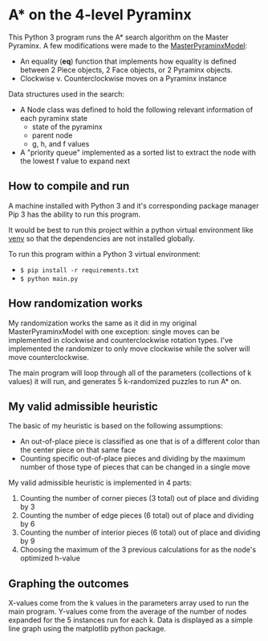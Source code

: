 # A* on the 4-level Pyraminx

This Python 3 program runs the A* search algorithm on the Master Pyraminx.
A few modifications were made to the [MasterPyraminxModel](../MasterPyraminxModel/README.md):
- An equality (__eq__) function that implements how equality is defined between 2 Piece objects, 
2 Face objects, or 2 Pyraminx objects.
- Clockwise v. Counterclockwise moves on a Pyraminx instance

Data structures used in the search:
- A Node class was defined to hold the following relevant information of each pyraminx state
    - state of the pyraminx
    - parent node
    - g, h, and f values
- A "priority queue" implemented as a sorted list to extract the node with the lowest f value to expand next

## How to compile and run

A machine installed with Python 3 and it's corresponding package manager Pip 3 has the ability to run this program.

It would be best to run this project within a python virtual environment like [venv](https://docs.python.org/3/library/venv.html)
so that the dependencies are not installed globally.

To run this program within a Python 3 virtual environment:
- `$ pip install -r requirements.txt`
- `$ python main.py`

## How randomization works

My randomization works the same as it did in my original MasterPyraminxModel with one exception:
single moves can be implemented in clockwise and counterclockwise rotation types.
I've implemented the randomizer to only move clockwise while the solver will move counterclockwise.

The main program will loop through all of the parameters (collections of k values) it will run,
and generates 5 k-randomized puzzles to run A* on.

## My valid admissible heuristic

The basic of my heuristic is based on the following assumptions:
- An out-of-place piece is classified as one that is of a different color than the center piece on that same face
- Counting specific out-of-place pieces and dividing by the maximum number of those type of pieces that can be
changed in a single move

My valid admissible heuristic is implemented in 4 parts:
1. Counting the number of corner pieces (3 total) out of place and dividing by 3
2. Counting the number of edge pieces (6 total) out of place and dividing by 6
3. Counting the number of interior pieces (6 total) out of place and dividing by 9
4. Choosing the maximum of the 3 previous calculations for as the node's optimized h-value

## Graphing the outcomes

X-values come from the k values in the parameters array used to run the main program.
Y-values come from the average of the number of nodes expanded for the 5 instances run for each k.
Data is displayed as a simple line graph using the matplotlib python package.

